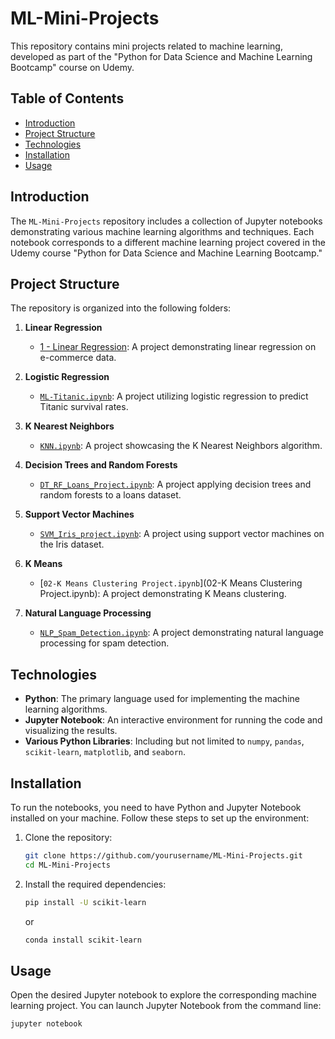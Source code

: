 # ML-Mini-Projects

This repository contains mini projects related to machine learning, developed as part of the "Python for Data Science and Machine Learning Bootcamp" course on Udemy.

## Table of Contents

- [Introduction](#introduction)
- [Project Structure](#project-structure)
- [Technologies](#technologies)
- [Installation](#installation)
- [Usage](#usage)

## Introduction

The `ML-Mini-Projects` repository includes a collection of Jupyter notebooks demonstrating various machine learning algorithms and techniques. Each notebook corresponds to a different machine learning project covered in the Udemy course "Python for Data Science and Machine Learning Bootcamp."

## Project Structure

The repository is organized into the following folders:

1. **Linear Regression**
    - [1 - Linear Regression](https://github.com/ppogwizd/ML-Mini-Projects/tree/main/1%20-%20Linear%20Regression): A project demonstrating linear regression on e-commerce data.
    
2. **Logistic Regression**
    - [`ML-Titanic.ipynb`](ML-Titanic.ipynb): A project utilizing logistic regression to predict Titanic survival rates.
    
3. **K Nearest Neighbors**
    - [`KNN.ipynb`](KNN.ipynb): A project showcasing the K Nearest Neighbors algorithm.
    
4. **Decision Trees and Random Forests**
    - [`DT_RF_Loans_Project.ipynb`](DT_RF_Loans_Project.ipynb): A project applying decision trees and random forests to a loans dataset.
    
5. **Support Vector Machines**
    - [`SVM_Iris_project.ipynb`](SVM_Iris_project.ipynb): A project using support vector machines on the Iris dataset.
    
6. **K Means**
    - [`02-K Means Clustering Project.ipynb`](02-K Means Clustering Project.ipynb): A project demonstrating K Means clustering.

7. **Natural Language Processing**
    - [`NLP_Spam_Detection.ipynb`](NLP_Spam_Detection.ipynb): A project demonstrating natural language processing for spam detection.

## Technologies

- **Python**: The primary language used for implementing the machine learning algorithms.
- **Jupyter Notebook**: An interactive environment for running the code and visualizing the results.
- **Various Python Libraries**: Including but not limited to `numpy`, `pandas`, `scikit-learn`, `matplotlib`, and `seaborn`.

## Installation

To run the notebooks, you need to have Python and Jupyter Notebook installed on your machine. Follow these steps to set up the environment:

1. Clone the repository:
    ```bash
    git clone https://github.com/yourusername/ML-Mini-Projects.git
    cd ML-Mini-Projects
    ```

2. Install the required dependencies:
    ```bash
    pip install -U scikit-learn
    ```
    or
    ```bash
    conda install scikit-learn
    ```

## Usage

Open the desired Jupyter notebook to explore the corresponding machine learning project. You can launch Jupyter Notebook from the command line:

```bash
jupyter notebook
